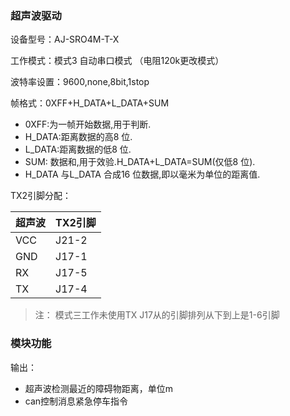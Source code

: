### 超声波驱动

设备型号：AJ-SRO4M-T-X

工作模式：模式3 自动串口模式 （电阻120k更改模式）

波特率设置：9600,none,8bit,1stop

帧格式：0XFF+H_DATA+L_DATA+SUM
- 0XFF:为一帧开始数据,用于判断.
- H_DATA:距离数据的高8 位.
- L_DATA:距离数据的低8 位.
- SUM: 数据和,用于效验.H_DATA+L_DATA=SUM(仅低8 位).
- H_DATA 与L_DATA 合成16 位数据,即以毫米为单位的距离值.

TX2引脚分配：

|超声波| TX2引脚|
|--|--|
|VCC|J21-2|
|GND|J17-1|
|RX|J17-5|
|TX|J17-4|

>注：
>模式三工作未使用TX
>J17从的引脚排列从下到上是1-6引脚

### 模块功能
输出：
- 超声波检测最近的障碍物距离，单位m
- can控制消息紧急停车指令
